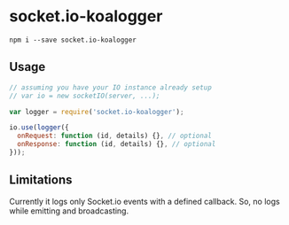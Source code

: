 # socket.io-koalogger

```
npm i --save socket.io-koalogger
```

## Usage

```js
// assuming you have your IO instance already setup
// var io = new socketIO(server, ...);

var logger = require('socket.io-koalogger');

io.use(logger({
  onRequest: function (id, details) {}, // optional
  onResponse: function (id, details) {}, // optional
}));
```

## Limitations

Currently it logs only Socket.io events with a defined callback. So, no logs while emitting and broadcasting.
